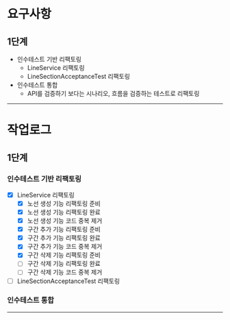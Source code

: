 # 요구사항
## 1단계
  - 인수테스트 기반 리팩토링
    - LineService 리팩토링
    - LineSectionAcceptanceTest 리팩토링
  - 인수테스트 통합
    - API를 검증하기 보다는 시나리오, 흐름을 검증하는 테스트로 리팩토링

--- 

# 작업로그
## 1단계
### 인수테스트 기반 리팩토링
  - [X] LineService 리팩토링
    - [X] 노선 생성 기능 리팩토링 준비
    - [X] 노선 생성 기능 리팩토링 완료
    - [X] 노선 생성 기능 코드 중복 제거
    - [X] 구간 추가 기능 리팩토링 준비
    - [X] 구간 추가 기능 리팩토링 완료
    - [X] 구간 추가 기능 코드 중복 제거
    - [X] 구간 삭제 기능 리팩토링 준비
    - [ ] 구간 삭제 기능 리팩토링 완료
    - [ ] 구간 삭제 기능 코드 중복 제거
  - [ ] LineSectionAcceptanceTest 리팩토링

### 인수테스트 통합

---
